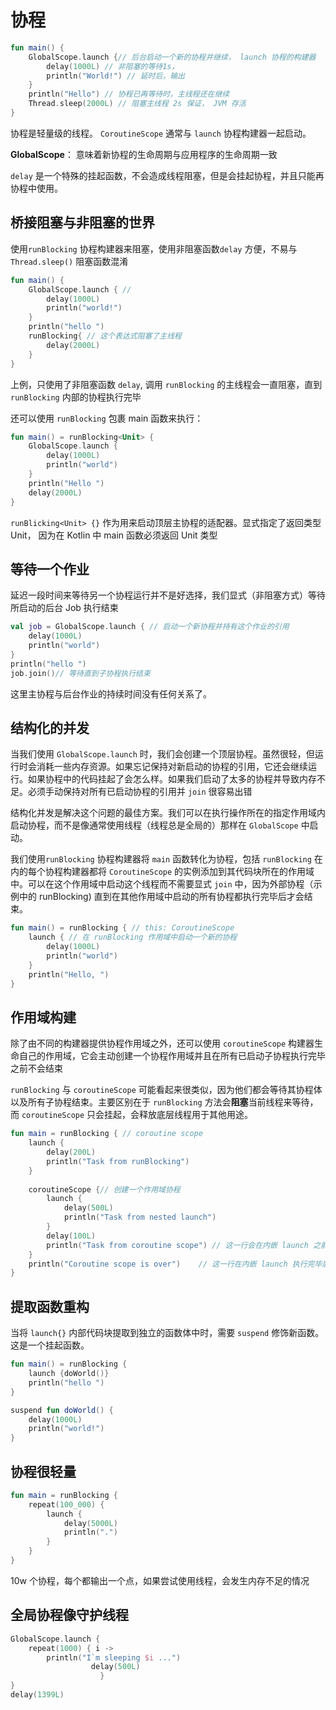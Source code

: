 # 协程

```kotlin
fun main() {
    GlobalScope.launch {// 后台启动一个新的协程并继续， launch 协程的构建器
        delay(1000L) // 非阻塞的等待1s，
        println("World!") // 延时后，输出 
    }
    println("Hello") // 协程已再等待时，主线程还在继续
    Thread.sleep(2000L) // 阻塞主线程 2s 保证， JVM 存活
}
```

协程是轻量级的线程。 `CoroutineScope` 通常与 `launch` 协程构建器一起启动。

**GlobalScope**： 意味着新协程的生命周期与应用程序的生命周期一致

`delay` 是一个特殊的挂起函数，不会造成线程阻塞，但是会挂起协程，并且只能再协程中使用。



## 桥接阻塞与非阻塞的世界

使用`runBlocking` 协程构建器来阻塞，使用非阻塞函数`delay` 方便，不易与 `Thread.sleep()` 阻塞函数混淆

```kotlin
fun main() {
    GlobalScope.launch { //
        delay(1000L)
        println("world!")
    }
    println("hello ")
    runBlocking{ // 这个表达式阻塞了主线程
        delay(2000L) 
    }
}
```

上例，只使用了非阻塞函数 `delay`, 调用 `runBlocking` 的主线程会一直阻塞，直到 `runBlocking` 内部的协程执行完毕

还可以使用 `runBlocking` 包裹 main 函数来执行：

```kotlin
fun main() = runBlocking<Unit> {
    GlobalScope.launch {
        delay(1000L)
        println("world")
    }
    println("Hello ")
    delay(2000L)
}
```

`runBlicking<Unit> {}` 作为用来启动顶层主协程的适配器。显式指定了返回类型 Unit， 因为在 Kotlin 中 main 函数必须返回 Unit 类型

## 等待一个作业

延迟一段时间来等待另一个协程运行并不是好选择，我们显式（非阻塞方式）等待所启动的后台 Job 执行结束

```kotlin
val job = GlobalScope.launch { // 启动一个新协程并持有这个作业的引用
    delay(1000L)
    println("world")
}
println("hello ")
job.join()// 等待直到子协程执行结束
```

这里主协程与后台作业的持续时间没有任何关系了。



## 结构化的并发

当我们使用 `GlobalScope.launch` 时，我们会创建一个顶层协程。虽然很轻，但运行时会消耗一些内存资源。如果忘记保持对新启动的协程的引用，它还会继续运行。如果协程中的代码挂起了会怎么样。如果我们启动了太多的协程并导致内存不足。必须手动保持对所有已启动协程的引用并 `join` 很容易出错

结构化并发是解决这个问题的最佳方案。我们可以在执行操作所在的指定作用域内启动协程，而不是像通常使用线程（线程总是全局的）那样在 `GlobalScope` 中启动。

我们使用`runBlocking` 协程构建器将 `main` 函数转化为协程，包括 `runBlocking` 在内的每个协程构建器都将 `CoroutineScope` 的实例添加到其代码块所在的作用域中。可以在这个作用域中启动这个线程而不需要显式 `join` 中，因为外部协程（示例中的 runBlocking) 直到在其他作用域中启动的所有协程都执行完毕后才会结束。

```kotlin
fun main() = runBlocking { // this: CoroutineScope
    launch { // 在 runBlocking 作用域中启动一个新的协程
        delay(1000L)
        println("world")
    }
    println("Hello, ")
}
```

## 作用域构建

除了由不同的构建器提供协程作用域之外，还可以使用 `coroutineScope` 构建器生命自己的作用域，它会主动创建一个协程作用域并且在所有已启动子协程执行完毕之前不会结束

`runBlocking` 与 `coroutineScope`  可能看起来很类似，因为他们都会等待其协程体以及所有子协程结束。主要区别在于 `runBlocking` 方法会**阻塞**当前线程来等待，而 `coroutineScope` 只会挂起，会释放底层线程用于其他用途。

```kotlin
fun main = runBlocking { // coroutine scope
    launch {
        delay(200L)
        println("Task from runBlocking")
    }
    
    coroutineScope {// 创建一个作用域协程
        launch {
            delay(500L)
            println("Task from nested launch")
        }
        delay(100L)
		println("Task from coroutine scope") // 这一行会在内嵌 launch 之前输出
    }
    println("Coroutine scope is over")    // 这一行在内嵌 launch 执行完毕后输出
}
```



## 提取函数重构

当将 `launch{}` 内部代码块提取到独立的函数体中时，需要 `suspend`  修饰新函数。这是一个挂起函数。

```kotlin
fun main() = runBlocking {
    launch {doWorld()}
    println("hello ")
}

suspend fun doWorld() {
    delay(1000L)
    println("world!")
}
```

## 协程很轻量

```kotlin
fun main = runBlocking {
    repeat(100_000) {
        launch {
            delay(5000L)
            println(".")
        }
    }
}
```

10w 个协程，每个都输出一个点，如果尝试使用线程，会发生内存不足的情况

## 全局协程像守护线程

```kotlin
GlobalScope.launch {
    repeat(1000) { i -> 
		println("I`m sleeping $i ...")
                  delay(500L)
	    			}
}
delay(1399L)
```

